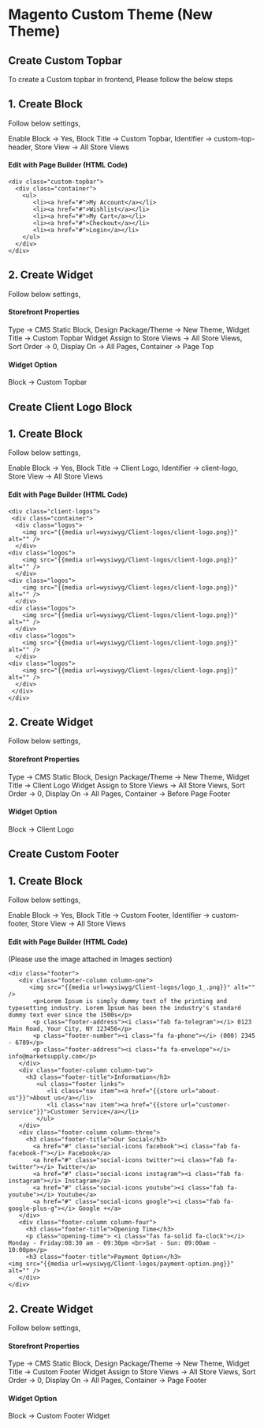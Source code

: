 # Magento Custom Theme (New Theme)
## Create Custom Topbar
To create a Custom topbar in frontend, Please follow the below steps

## 1. Create Block
Follow below settings,

Enable Block -> Yes, Block Title -> Custom Topbar, Identifier -> custom-top-header, Store View -> All Store Views

#### Edit with Page Builder (HTML Code)
```
<div class="custom-topbar">
  <div class="container">
    <ul>
       <li><a href="#">My Account</a></li>
       <li><a href="#">Wishlist</a></li>
       <li><a href="#">My Cart</a></li>
       <li><a href="#">Checkout</a></li>
       <li><a href="#">Login</a></li>
    </ul>
  </div>
</div>
```
## 2. Create Widget
Follow below settings,

#### Storefront Properties
Type -> CMS Static Block, Design Package/Theme -> New Theme, Widget Title -> Custom Topbar Widget Assign to Store Views -> All Store Views, Sort Order -> 0, Display On -> All Pages, Container -> Page Top

#### Widget Option
Block -> Custom Topbar

## Create Client Logo Block
## 1. Create Block
Follow below settings,

Enable Block -> Yes, Block Title -> Client Logo, Identifier -> client-logo, Store View -> All Store Views

#### Edit with Page Builder (HTML Code)

```
<div class="client-logos">
 <div class="container">
  <div class="logos">
    <img src="{{media url=wysiwyg/Client-logos/client-logo.png}}" alt="" />
  </div>
<div class="logos">
    <img src="{{media url=wysiwyg/Client-logos/client-logo.png}}" alt="" />
  </div>
<div class="logos">
    <img src="{{media url=wysiwyg/Client-logos/client-logo.png}}" alt="" />
  </div>
<div class="logos">
    <img src="{{media url=wysiwyg/Client-logos/client-logo.png}}" alt="" />
  </div>
<div class="logos">
    <img src="{{media url=wysiwyg/Client-logos/client-logo.png}}" alt="" />
  </div>
<div class="logos">
    <img src="{{media url=wysiwyg/Client-logos/client-logo.png}}" alt="" />
  </div>
 </div>
</div>
```
## 2. Create Widget
Follow below settings,

#### Storefront Properties
Type -> CMS Static Block, Design Package/Theme -> New Theme, Widget Title -> Client Logo Widget Assign to Store Views -> All Store Views, Sort Order -> 0, Display On -> All Pages, Container -> Before Page Footer

#### Widget Option
Block -> Client Logo


## Create Custom Footer

## 1. Create Block
Follow below settings,

Enable Block -> Yes, Block Title -> Custom Footer, Identifier -> custom-footer, Store View -> All Store Views

#### Edit with Page Builder (HTML Code)
(Please use the image attached in Images section)

```
<div class="footer">
   <div class="footer-column column-one">
      <img src="{{media url=wysiwyg/Client-logos/logo_1_.png}}" alt="" />
       <p>Lorem Ipsum is simply dummy text of the printing and typesetting industry. Lorem Ipsum has been the industry's standard dummy text ever since the 1500s</p>
       <p class="footer-address"><i class="fab fa-telegram"></i> 0123 Main Road, Your City, NY 123456</p>
       <p class="footer-number"><i class="fa fa-phone"></i> (000) 2345 - 6789</p>
       <p class="footer-address"><i class="fa fa-envelope"></i> info@marketsupply.com</p>
   </div>
   <div class="footer-column column-two">
     <h3 class="footer-title">Information</h3>
        <ul class="footer links">
           <li class="nav item"><a href="{{store url="about-us"}}">About us</a></li>
           <li class="nav item"><a href="{{store url="customer-service"}}">Customer Service</a></li>
        </ul>
   </div>
   <div class="footer-column column-three">
     <h3 class="footer-title">Our Social</h3>
       <a href="#" class="social-icons facebook"><i class="fab fa-facebook-f"></i> Facebook</a>
       <a href="#" class="social-icons twitter"><i class="fab fa-twitter"></i> Twitter</a>
       <a href="#" class="social-icons instagram"><i class="fab fa-instagram"></i> Instagram</a>
       <a href="#" class="social-icons youtube"><i class="fab fa-youtube"></i> Youtube</a>
       <a href="#" class="social-icons google"><i class="fab fa-google-plus-g"></i> Google +</a>
   </div>
   <div class="footer-column column-four">
     <h3 class="footer-title">Opening Time</h3>
     <p class="opening-time"> <i class="fas fa-solid fa-clock"></i> Monday - Friday:08:30 am - 09:30pm <br>Sat - Sun: 09:00am - 10:00pm</p>
     <h3 class="footer-title">Payment Option</h3>
<img src="{{media url=wysiwyg/Client-logos/payment-option.png}}" alt="" />
   </div>
</div>
```
## 2. Create Widget
Follow below settings,

#### Storefront Properties
Type -> CMS Static Block, Design Package/Theme -> New Theme, Widget Title -> Custom Footer Widget Assign to Store Views -> All Store Views, Sort Order -> 0, Display On -> All Pages, Container -> Page Footer

#### Widget Option
Block -> Custom Footer Widget

